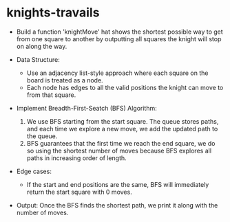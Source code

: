 # knights-travails

- Build a function 'knightMove' hat shows the shortest possible way to get from one square to another by outputting all squares the knight will stop on along the way.

- Data Structure:
    * Use an adjacency list-style approach where each square on the board is treated as a node.
    * Each node has edges to all the valid positions the knight can move to from that square.

- Implement Breadth-First-Seatch (BFS) Algorithm: 
    1. We use BFS starting from the start square. The queue stores paths, and each time we explore a new move, we add the updated path to the queue.
    2. BFS guarantees that the first time we reach the end square, we do so using the shortest number of moves because BFS explores all paths in increasing order of length.

- Edge cases:
    * If the start and end positions are the same, BFS will immediately return the start square with 0 moves.

- Output: Once the BFS finds the shortest path, we print it along with the number of moves.